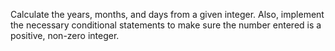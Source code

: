 Calculate the years, months, and days from a given integer. Also, implement the necessary conditional statements to make sure the number entered is a positive, non-zero integer.